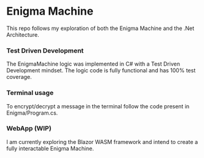 # Enigma Machine

This repo follows my exploration of both the Enigma Machine and the .Net Architecture.

### Test Driven Development
The EnigmaMachine logic was implemented in C# with a Test Driven Development mindset.
The logic code is fully functional and has 100% test coverage.

### Terminal usage
To encrypt/decrypt a message in the terminal follow the code present in Enigma/Program.cs.

### WebApp (WIP)
I am currently exploring the Blazor WASM framework and intend to create a fully interactable
Enigma Machine.
